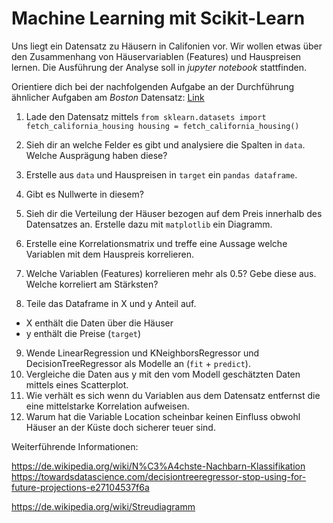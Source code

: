 # Machine Learning mit Scikit-Learn

Uns liegt ein Datensatz zu Häusern in Califonien vor. Wir wollen etwas über den Zusammenhang von Häuservariablen (Features) und Hauspreisen lernen.
Die Ausführung der Analyse soll in *jupyter notebook* stattfinden.

Orientiere dich bei der nachfolgenden Aufgabe an der Durchführung ähnlicher Aufgaben am _Boston_ Datensatz: [Link](https://github.com/bellmann-engineering/python-basic-to-advanced/blob/main/scikit/boston3.ipynb)

1. Lade den Datensatz mittels
`from sklearn.datasets import fetch_california_housing
housing = fetch_california_housing() `

2. Sieh dir an welche Felder es gibt und analysiere die Spalten in `data`. Welche Ausprägung haben diese?
3. Erstelle aus `data` und Hauspreisen in `target` ein `pandas dataframe`.
4. Gibt es Nullwerte in diesem?
5. Sieh dir die Verteilung der Häuser bezogen auf dem Preis innerhalb des Datensatzes an. Erstelle dazu mit `matplotlib` ein Diagramm.
6. Erstelle eine Korrelationsmatrix und treffe eine Aussage welche Variablen mit dem Hauspreis korrelieren.
7. Welche Variablen (Features) korrelieren mehr als 0.5? Gebe diese aus. Welche korreliert am Stärksten?
8. Teile das Dataframe in X und y Anteil auf. 
 - X enthält die Daten über die Häuser
 - y enthält die Preise (`target`)
9. Wende LinearRegression und KNeighborsRegressor und DecisionTreeRegressor als Modelle an (`fit` + `predict`).
10. Vergleiche die Daten aus y mit den vom Modell geschätzten Daten mittels eines Scatterplot.
11. Wie verhält es sich wenn du Variablen aus dem Datensatz entfernst die eine mittelstarke Korrelation aufweisen.
12. Warum hat die Variable Location scheinbar keinen Einfluss obwohl Häuser an der Küste doch sicherer teuer sind.



Weiterführende Informationen:

https://de.wikipedia.org/wiki/N%C3%A4chste-Nachbarn-Klassifikation
https://towardsdatascience.com/decisiontreeregressor-stop-using-for-future-projections-e27104537f6a

https://de.wikipedia.org/wiki/Streudiagramm
